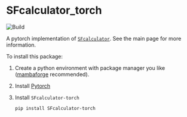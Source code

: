 # SFcalculator_torch
![Build](https://github.com/Hekstra-Lab/SFcalculator_torch/workflows/Build/badge.svg)

A pytorch implementation of [`SFcalculator`](https://github.com/Hekstra-Lab/SFcalculator). See the main page for more information.

To install this package:

1. Create a python environment with package manager you like ([mambaforge](https://github.com/mamba-org/mamba) recommended).

2. Install [Pytorch](https://pytorch.org/get-started/locally/)

3. Install `SFcalculator-torch`
    ```bash
    pip install SFcalculator-torch
    ```
